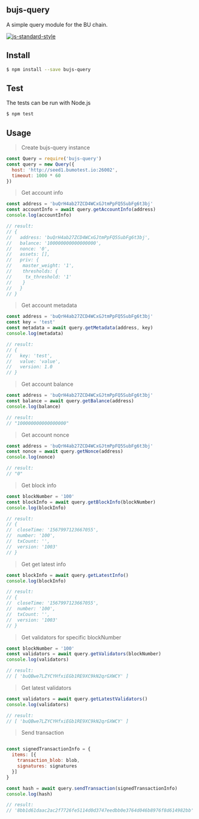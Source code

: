 ## bujs-query

A simple query module for the BU chain.

[![js-standard-style](https://cdn.rawgit.com/standard/standard/master/badge.svg)](http://standardjs.com)

## Install

```bash
$ npm install --save bujs-query
```



## Test

The tests can be run with Node.js 

```bash
$ npm test
```



## Usage

> Create bujs-query instance

```js
const Query = require('bujs-query')
const query = new Query({
  host: 'http://seed1.bumotest.io:26002',
  timeout: 1000 * 60
})
```

> Get account info

```js
const address = 'buQrH4ab27ZCD4WCxGJtmPpFQ5SubFg6t3bj'
const accountInfo = await query.getAccountInfo(address)
console.log(accountInfo)

// result:
// {
//   address: 'buQrH4ab27ZCD4WCxGJtmPpFQ5SubFg6t3bj',
//   balance: '100000000000000000',
//   nonce: '0',
//   assets: [],
//   priv: {
//    master_weight: '1',
//    thresholds: {
//     tx_threshold: '1'
//    }
//   }
// }

```

> Get account metadata

```js
const address = 'buQrH4ab27ZCD4WCxGJtmPpFQ5SubFg6t3bj'
const key = 'test'
const metadata = await query.getMetadata(address, key)
console.log(metadata)

// result:
// {
//   key: 'test',
//   value: 'value',
//   version: 1.0
// }

```


> Get account balance

```js
const address = 'buQrH4ab27ZCD4WCxGJtmPpFQ5SubFg6t3bj'
const balance = await query.getBalance(address)
console.log(balance)

// result:
// "100000000000000000"

```


> Get account nonce

```js
const address = 'buQrH4ab27ZCD4WCxGJtmPpFQ5SubFg6t3bj'
const nonce = await query.getNonce(address)
console.log(nonce)

// result:
// "0"

```

> Get block info

```js
const blockNumber = '100'
const blockInfo = await query.getBlockInfo(blockNumber)
console.log(blockInfo)

// result:
// {
//  closeTime: '1567997123667055',
//  number: '100',
//  txCount: '',
//  version: '1003' 
// }

```


> Get get latest info

```js
const blockInfo = await query.getLatestInfo()
console.log(blockInfo)

// result:
// {
//  closeTime: '1567997123667055',
//  number: '100',
//  txCount: '',
//  version: '1003' 
// }

```


> Get validators for specific blockNumber

```js
const blockNumber = '100'
const validators = await query.getValidators(blockNumber)
console.log(validators)

// result:
// [ 'buQBwe7LZYCYHfxiEGb1RE9XC9kN2qrGXWCY' ]

```


> Get latest validators

```js
const validators = await query.getLatestValidators()
console.log(validators)

// result:
// [ 'buQBwe7LZYCYHfxiEGb1RE9XC9kN2qrGXWCY' ]

```



> Send transaction

```js

const signedTransactionInfo = {
  items: [{
    transaction_blob: blob,
    signatures: signatures
  }]
}

const hash = await query.sendTransaction(signedTransactionInfo)
console.log(hash)

// result:
// '8bb1d61daac2ac2f7726fe5114d0d3747eedbb0e3764d046b8976f8d614982bb'

```

